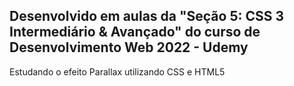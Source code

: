 ## Desenvolvido em aulas da "Seção 5: CSS 3 Intermediário & Avançado" do curso de Desenvolvimento Web 2022 - Udemy

Estudando o efeito Parallax utilizando CSS e HTML5